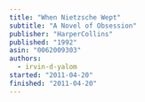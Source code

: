 ```yaml
---
title: "When Nietzsche Wept"
subtitle: "A Novel of Obsession"
publisher: "HarperCollins"
published: "1992"
asin: "0062009303"
authors:
  - irvin-d-yalom
started: "2011-04-20"
finished: "2011-04-20"
---
```

